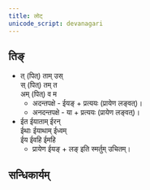 ```yaml
---
title: लोट्
unicode_script: devanagari
---
```


<div class="js_include" url="../angAni/dhAtuvivekaH.md"  newLevelForH1="1" includeTitle="true"> </div>

<div class="js_include" url="../angAni/vivaxA-kalanam.md"  newLevelForH1="1" includeTitle="true"> </div>

## तिङ्
- त् (पित्) ताम् उस्  
स् (पित्) तम् त  
अम् (पित्) व म
  - अदन्तपक्षे - ईयङ् + प्रत्ययः (प्रायेण लङ्वत्)।
  - अनदन्तपक्षे - या  + प्रत्ययः (प्रायेण लङ्वत्)।
- ईत ईयाताम्‌ ईरन्‌  
ईथाः ईयाथाम्‌ ईध्वम्‌  
ईय ईवहि ईमहि
  - प्रायेण ईयङ् + लङ् इति स्मर्तुम् उचितम्।

<div class="js_include" url="../angAni/sArvadhAtuka-saMjJNA.md"  newLevelForH1="1" includeTitle="true"> </div>

<div class="js_include" url="../angAni/sArvadhAtuka-kAryANi.md"  newLevelForH1="1" includeTitle="true"> </div>


## सन्धिकार्यम्

